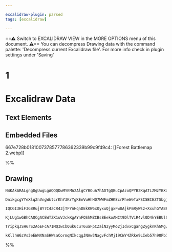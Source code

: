 ```yaml
---

excalidraw-plugin: parsed
tags: [excalidraw]

---
```

==⚠  Switch to EXCALIDRAW VIEW in the MORE OPTIONS menu of this document. ⚠== You can decompress Drawing data with the command palette: 'Decompress current Excalidraw file'. For more info check in plugin settings under 'Saving'



# 1

# Excalidraw Data

## Text Elements
## Embedded Files
667e728b0181007378577786362339b99c9fd9c4: [[Forest Battlemap 2.webp]]

%%
## Drawing
```compressed-json
N4KAkARALgngDgUwgLgAQQQDwMYEMA2AlgCYBOuA7hADTgQBuCpAzoQPYB2KqATLZMzYBXUtiRoIACyhQ4zZAHoFAc0JRJQgEYA6bGwC2CgF7N6hbEcK4OCtptbErHALRY8RMpWdx8Q1TdIEfARcZgRmBShcZQUebQB2bQBWGjoghH0EDihmbgBtcDBQMBKIEm4IABZiABVKgDkAYU1JVJLIWEQKwn1opH5SzG5nAEYeAE4k7R4AZniZgAZKgDYA

DnikgcgYYeXlqZnVngWktcrKhY3KrYgKEnVuHhHD7WWFmZHK8crPheWeTaFSCSBCEZTSbgjfZTcbjEbxE4zf6TU43azKYLcBY3ZhQUhsADWCEabHwbFIFTx1mYcFwgWybVKmlw2AJynxQg4xBJZIpEipHBpdKyUEZkAAZoR8PgAMqwTESSQsjSBMUQXH4okAdXurTQIxxeMJCDlMAV6EEHjVHPBHHCuX1NzYtOwah2+oW2KBEA5XLtzAdqA4QmlO

IQCGI3HiF3G8RujBY7C4aCR43jTFYnHqnDEkKW6xOyxuQjgxFwUAjkPmRyWsz+XxuhGYABF0hXI2hxQQwjd2cI4ABJYiBvIAXRummEXIAosFMtkR+PvUQOATuMHQ8u2KzK2g8UIEDdJcEhxU9vEEPEeKtNAsRqsRp75vFVkl4u/VsskbMZuNNLDsHGcViHGbBKjVZh3HEVACnaMADSBeCgSXdoyi5LAKlwBYIEKABfcAUIgXA4DgOVy2g4oOhBTI

KjLUg1wGBhCAQCgACEWTZX1uVJckKgAYnFQShMZCBsBEekoAHCt9DlTViR4vl0D4kYEBUlSRLE0gJKkjJ2NZPtOW43lKXIQVaQkjTxJFHT9AAMSlWV5Wg9VSXKRjNO06TZONHViAeNA+EKUSrOyGzvKJU1zRcq13JCyTpIAJWEW17UhWKtOs6SAHkXTdPMvVKDzMoyWzOCgWzcH0KV3VQQFCrimzSuyGVCCMaDjnSzyMhqLAoAAQSIZRk3QYJxVF

TripkqJSH6rS2AoEFcA7IMQ3wCbQuk6cuT6uaFpCZaiN2yyMo2jIdvxCgangZygknKhGMg/FpQADUhFYYVOJJKgmNYNge7AnvwABNbgkk+aYPlOatrzGOrICMNgDG4SjIHoAgD0hPD1vijIksM/1Ax9KdI0Y9kSBatrHgKyAyeIOUEDgUHSdIEgAFk2GIBAttwTRgmWrt8B7ILaZ5Xi0BRiBWNJA7SGUZkAAonjjXh4WoFXlYWZIAEo1QShBlBDO

kKllhW6zVs3eEWNXNaSHWsaCormqNIkcqgJNAw3NagvFchMj19CWY4ZRke9LIeb57h90Pb1sCIRm91IA8bg4SroKjp0hCgFc08ThB7dKOwACsEGwHIZRTuB2c57ned3VABaF0oWTdxgakR/AQ9QzpnLCYJS6TNUxNxAwrq6NBPZuMkd357to9Q/BQn6/vW/b9dVrw8BcP4CBj3CZH8NwoA==
```
%%